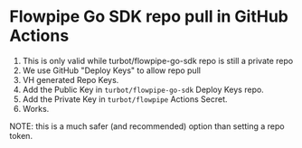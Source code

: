 # Flowpipe Go SDK repo pull in GitHub Actions

1. This is only valid while turbot/flowpipe-go-sdk repo is still a private repo
1. We use GitHub "Deploy Keys" to allow repo pull
1. VH generated Repo Keys.
1. Add the Public Key in `turbot/flowpipe-go-sdk` Deploy Keys repo.
1. Add the Private Key in `turbot/flowpipe` Actions Secret.
1. Works.

NOTE: this is a much safer (and recommended) option than setting a repo token.
